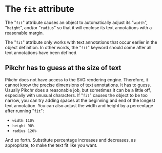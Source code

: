 # The `fit` attribute

The "`fit`" attribute causes an object to automatically adjust its
"`width`", "`height`", and/or "`radius`" so that it will enclose its
text annotations with a reasonable margin.

The "`fit`" attribute only works with text annotations that occur
earlier in the object definition.  In other words, the "`fit`" keyword
should come after all text annotations have been defined.

## Pikchr has to guess at the size of text

Pikchr does not have access to the SVG rendering engine.  Therefore,
it cannot know the precise dimensions of text annotations.  It has to
guess.  Usually Pikchr does a reasonable job, but sometimes it can be
a little off, especially with unusual characters.  If "`fit`" causes the
object to be too narrow, you can try adding spaces at the beginning and
end of the longest text annotation.  You can also adjust the width
and height by a percentage after running "`fit`":

   *  `width 110%`
   *  `height 90%`
   *  `radius 120%`

And so forth.  Substitute percentage increases and decreases, as
appropriate, to make the text fit like you want.
